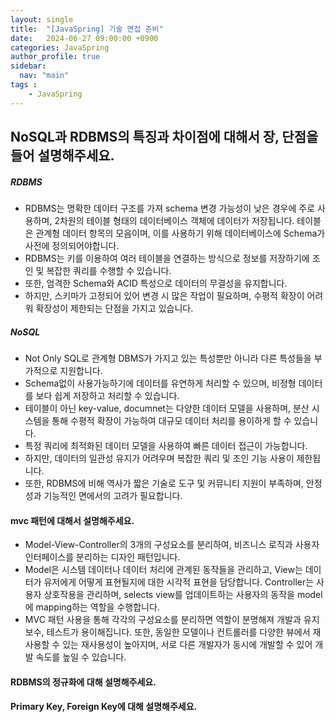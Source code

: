 ```yaml
---
layout: single
title:  "[JavaSpring] 기술 면접 준비"
date:   2024-06-27 09:00:00 +0900
categories: JavaSpring
author_profile: true
sidebar:
  nav: "main"
tags : 
    - JavaSpring
---
```


## NoSQL과 RDBMS의 특징과 차이점에 대해서 장, 단점을 들어 설명해주세요. 

##### RDBMS
- RDBMS는 명확한 데이터 구조를 가져 schema 변경 가능성이 낮은 경우에 주로 사용하며, 2차원의 테이블 형태의 데이터베이스 객체에 데이터가 저장됩니다.
테이블은 관계형 데이터 항목의 모음이며, 이를 사용하기 위해 데이터베이스에 Schema가 사전에 정의되어야합니다.
- RDBMS는 키를 이용하여 여러 테이블을 연결하는 방식으로 정보를 저장하기에 조인 및 복잡한 쿼리를 수행할 수 있습니다.
- 또한, 엄격한 Schema와 ACID 특성으로 데이터의 무결성을 유지합니다.
- 하지만, 스키마가 고정되어 있어 변경 시 많은 작업이 필요하며, 수평적 확장이 어려워 확장성이 제한되는 단점을 가지고 있습니다.

##### NoSQL
- Not Only SQL로 관계형 DBMS가 가지고 있는 특성뿐만 아니라 다른 특성들을 부가적으로 지원합니다.
- Schema없이 사용가능하기에 데이터를 유연하게 처리할 수 있으며, 비정형 데이터를 보다 쉽게 저장하고 처리할 수 있습니다.
- 테이블이 아닌 key-value, documnet는 다양한 데이터 모델을 사용하며, 분산 시스템을 통해 수평적 확장이 가능하여 대규모 데이터 처리를 용이하게 할 수 있습니다.
- 특정 쿼리에 최적화된 데이터 모델을 사용하여 빠른 데이터 접근이 가능합니다.
- 하지만, 데이터의 일관성 유지가 어려우며 복잡한 쿼리 및 조인 기능 사용이 제한됩니다.
- 또한, RDBMS에 비해 역사가 짧은 기술로 도구 및 커뮤니티 지원이 부족하며, 안정성과 기능적인 면에서의 고려가 필요합니다.


#### mvc 패턴에 대해서 설명해주세요.
- Model-View-Controller의 3개의 구성요소를 분리하여, 비즈니스 로직과 사용자 인터페이스를 분리하는 디자인 패턴입니다.
- Model은 시스템 데이터나 데이터 처리에 관계된 동작들을 관리하고, View는 데이터가 유저에게 어떻게 표현될지에 대한 시각적 표현을 담당합니다. Controller는 사용자 상호작용을 관리하며, selects view를 업데이트하는 사용자의 동작을 model에 mapping하는 역할을 수행합니다.
- MVC 패턴 사용을 통해 각각의 구성요소를 분리하면 역할이 분명해져 개발과 유지보수, 테스트가 용이해집니다.
또한, 동일한 모델이나 컨트롤러를 다양한 뷰에서 재사용할 수 있는 재사용성이 높아지며, 서로 다른 개발자가 동시에 개발할 수 있어 개발 속도를 높일 수 있습니다.

#### RDBMS의 정규화에 대해 설명해주세요.

#### Primary Key, Foreign Key에 대해 설명해주세요.